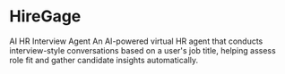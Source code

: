 # HireGage
AI HR Interview Agent 
An AI-powered virtual HR agent that conducts interview-style conversations based on a user's job title, helping assess role fit and gather candidate insights automatically.
